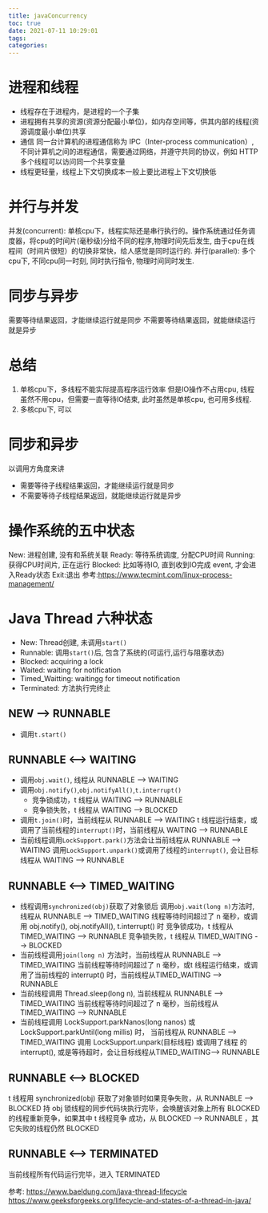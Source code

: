 ```yaml
---
title: javaConcurrency
toc: true
date: 2021-07-11 10:29:01
tags:
categories:
---
```

# 进程和线程
- 线程存在于进程内，是进程的一个子集
- 进程拥有共享的资源(资源分配最小单位)，如内存空间等，供其内部的线程(资源调度最小单位)共享
- 通信
同一台计算机的进程通信称为 IPC（Inter-process communication）, 不同计算机之间的进程通信，需要通过网络，并遵守共同的协议，例如 HTTP
多个线程可以访问同一个共享变量
- 线程更轻量，线程上下文切换成本一般上要比进程上下文切换低

# 并行与并发
并发(concurrent):
单核cpu下，线程实际还是串行执行的。操作系统通过任务调度器，将cpu的时间片(毫秒级)分给不同的程序,物理时间先后发生, 由于cpu在线程间（时间片很短）的切换非常快，给人感觉是同时运行的.
并行(parallel):
多个cpu下, 不同cpu同一时刻, 同时执行指令, 物理时间同时发生.

# 同步与异步
需要等待结果返回，才能继续运行就是同步
不需要等待结果返回，就能继续运行就是异步

# 总结
1. 单核cpu下，多线程不能实际提高程序运行效率
但是IO操作不占用cpu, 线程虽然不用cpu，但需要一直等待IO结束, 此时虽然是单核cpu, 也可用多线程.
2. 多核cpu下, 可以


# 同步和异步
以调用方角度来讲
- 需要等待子线程结果返回，才能继续运行就是同步
- 不需要等待子线程结果返回，就能继续运行就是异步




# 操作系统的五中状态
New: 进程创建, 没有和系统关联
Ready: 等待系统调度, 分配CPU时间
Running: 获得CPU时间片, 正在运行
Blocked: 比如等待IO, 直到收到IO完成 event, 才会进入Ready状态
Exit:退出
参考:https://www.tecmint.com/linux-process-management/

# Java Thread 六种状态
- New: Thread创建, 未调用`start()`
- Runnable: 调用`start()`后, 包含了系统的(可运行,运行与阻塞状态)
- Blocked: acquiring a lock
- Waited: waiting for notification
- Timed_Waitting: waitingg for timeout notification
- Terminated: 方法执行完终止


## NEW --> RUNNABLE
- 调用`t.start()`

## RUNNABLE <--> WAITING
- 调用`obj.wait()`, 线程从 RUNNABLE --> WAITING
- 调用`obj.notify()`,`obj.notifyAll()`,`t.interrupt()`
    - 竞争锁成功，t 线程从 WAITING --> RUNNABLE
    - 竞争锁失败，t 线程从 WAITING --> BLOCKED
- 调用`t.join()`时，当前线程从 RUNNABLE --> WAITING
t 线程运行结束，或调用了当前线程的`interrupt()`时，当前线程从 WAITING --> RUNNABLE
- 当前线程调用`LockSupport.park()`方法会让当前线程从 RUNNABLE --> WAITING
    调用`LockSupport.unpark()`或调用了线程的`interrupt()`, 会让目标线程从 WAITING --> RUNNABLE

## RUNNABLE <--> TIMED_WAITING
- 线程调用`synchronized(obj)`获取了对象锁后
    调用`obj.wait(long n)`方法时, 线程从 RUNNABLE --> TIMED_WAITING
    线程等待时间超过了 n 毫秒，或调用 obj.notify(), obj.notifyAll(), t.interrupt() 时
        竞争锁成功，t 线程从 TIMED_WAITING --> RUNNABLE
        竞争锁失败，t 线程从 TIMED_WAITING --> BLOCKED
- 当前线程调用`join(long n)` 方法时，当前线程从 RUNNABLE --> TIMED_WAITING
    当前线程等待时间超过了 n 毫秒，或t 线程运行结束，或调用了当前线程的 interrupt() 时，当前线程从TIMED_WAITING --> RUNNABLE
- 当前线程调用 Thread.sleep(long n), 当前线程从 RUNNABLE --> TIMED_WAITING
    当前线程等待时间超过了 n 毫秒，当前线程从 TIMED_WAITING --> RUNNABLE
- 当前线程调用 LockSupport.parkNanos(long nanos) 或 LockSupport.parkUntil(long millis) 时， 当前线程从 RUNNABLE --> TIMED_WAITING
    调用 LockSupport.unpark(目标线程) 或调用了线程 的 interrupt(), 或是等待超时，会让目标线程从TIMED_WAITING--> RUNNABLE

## RUNNABLE <--> BLOCKED
t 线程用 synchronized(obj) 获取了对象锁时如果竞争失败，从 RUNNABLE --> BLOCKED
持 obj 锁线程的同步代码块执行完毕，会唤醒该对象上所有 BLOCKED 的线程重新竞争，如果其中 t 线程竞争
成功，从 BLOCKED --> RUNNABLE ，其它失败的线程仍然 BLOCKED

## RUNNABLE <--> TERMINATED
当前线程所有代码运行完毕，进入 TERMINATED

参考:
https://www.baeldung.com/java-thread-lifecycle
https://www.geeksforgeeks.org/lifecycle-and-states-of-a-thread-in-java/